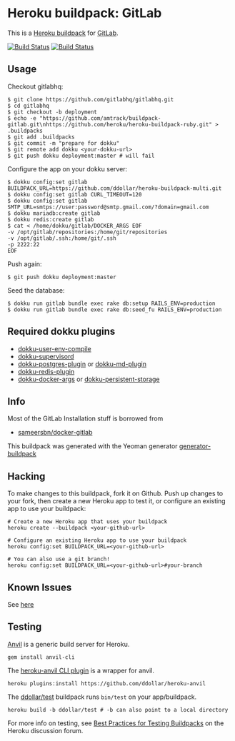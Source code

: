 # Heroku buildpack: GitLab

This is a [Heroku buildpack](http://devcenter.heroku.com/articles/buildpacks) for [GitLab](http://gitlab.org/).

[![Build Status](https://secure.travis-ci.org/amtrack/buildpack-gitlab.png?branch=master)](http://travis-ci.org/amtrack/buildpack-gitlab)
[![Build Status](https://drone.io/github.com/amtrack/buildpack-gitlab/status.png)](https://drone.io/github.com/amtrack/buildpack-gitlab/latest)

## Usage

Checkout gitlabhq:

	$ git clone https://github.com/gitlabhq/gitlabhq.git
	$ cd gitlabhq
	$ git checkout -b deployment
    $ echo -e "https://github.com/amtrack/buildpack-gitlab.git\nhttps://github.com/heroku/heroku-buildpack-ruby.git" > .buildpacks
	$ git add .buildpacks
	$ git commit -m "prepare for dokku"
	$ git remote add dokku <your-dokku-url>
	$ git push dokku deployment:master # will fail

Configure the app on your dokku server:

	$ dokku config:set gitlab BUILDPACK_URL=https://github.com/ddollar/heroku-buildpack-multi.git
	$ dokku config:set gitlab CURL_TIMEOUT=120
	$ dokku config:set gitlab SMTP_URL=smtps://user:password@smtp.gmail.com/?domain=gmail.com
	$ dokku mariadb:create gitlab
	$ dokku redis:create gitlab
	$ cat < /home/dokku/gitlab/DOCKER_ARGS EOF
	-v /opt/gitlab/repositories:/home/git/repositories
	-v /opt/gitlab/.ssh:/home/git/.ssh
	-p 2222:22
	EOF

Push again:

	$ git push dokku deployment:master

Seed the database:

	$ dokku run gitlab bundle exec rake db:setup RAILS_ENV=production
	$ dokku run gitlab bundle exec rake db:seed_fu RAILS_ENV=production

## Required dokku plugins

 * [dokku-user-env-compile](https://github.com/musicglue/dokku-user-env-compile)
 * [dokku-supervisord](https://github.com/statianzo/dokku-supervisord)
 * [dokku-postgres-plugin](https://github.com/jezdez/dokku-postgres-plugin) or [dokku-md-plugin](https://github.com/Kloadut/dokku-md-plugin)
 * [dokku-redis-plugin](https://github.com/luxifer/dokku-redis-plugin)
 * [dokku-docker-args](https://github.com/amtrack/dokku-docker-args) or [dokku-persistent-storage](https://github.com/dyson/dokku-persistent-storage)

## Info

Most of the GitLab Installation stuff is borrowed from

 * [sameersbn/docker-gitlab](https://github.com/sameersbn/docker-gitlab)

This buildpack was generated with the Yeoman generator [generator-buildpack](https://github.com/amtrack/generator-buildpack)

Hacking
-------

To make changes to this buildpack, fork it on Github. Push up changes to your fork, then create a new Heroku app to test it, or configure an existing app to use your buildpack:

```
# Create a new Heroku app that uses your buildpack
heroku create --buildpack <your-github-url>

# Configure an existing Heroku app to use your buildpack
heroku config:set BUILDPACK_URL=<your-github-url>

# You can also use a git branch!
heroku config:set BUILDPACK_URL=<your-github-url>#your-branch
```

## Known Issues

See [here](https://github.com/amtrack/buildpack-gitlab/wiki/KnownIssues)

## Testing

[Anvil](https://github.com/ddollar/anvil) is a generic build server for Heroku.

```
gem install anvil-cli
```

The [heroku-anvil CLI plugin](https://github.com/ddollar/heroku-anvil) is a wrapper for anvil.

```
heroku plugins:install https://github.com/ddollar/heroku-anvil
```

The [ddollar/test](https://github.com/ddollar/buildpack-test) buildpack runs `bin/test` on your app/buildpack.

```
heroku build -b ddollar/test # -b can also point to a local directory
```

For more info on testing, see [Best Practices for Testing Buildpacks](https://discussion.heroku.com/t/best-practices-for-testing-buildpacks/294) on the Heroku discussion forum.
